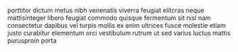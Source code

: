 porttitor dictum metus nibh venenatis viverra feugiat elitcras neque
mattisinteger libero feugiat commodo quisque fermentum sit nisl nam consectetur
dapibus vel turpis mollis ex enim ultrices fusce molestie etiam justo curabitur
elementum orci vestibulum rutrum ut sed varius luctus mattis purusproin porta